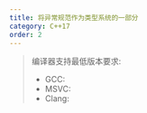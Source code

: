 ```yaml
---
title: 将异常规范作为类型系统的一部分
category: C++17
order: 2
---
```


> 编译器支持最低版本要求:
> * GCC:
> * MSVC:
> * Clang:
